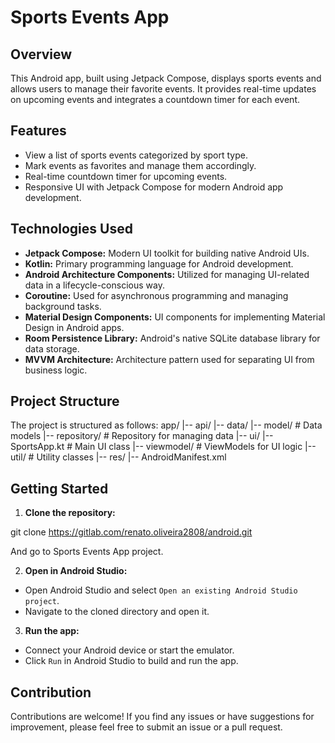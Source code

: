 # Sports Events App

## Overview
This Android app, built using Jetpack Compose, displays sports events and allows users to manage their favorite events. It provides real-time updates on upcoming events and integrates a countdown timer for each event.

## Features
- View a list of sports events categorized by sport type.
- Mark events as favorites and manage them accordingly.
- Real-time countdown timer for upcoming events.
- Responsive UI with Jetpack Compose for modern Android app development.

## Technologies Used
- **Jetpack Compose:** Modern UI toolkit for building native Android UIs.
- **Kotlin:** Primary programming language for Android development.
- **Android Architecture Components:** Utilized for managing UI-related data in a lifecycle-conscious way.
- **Coroutine:** Used for asynchronous programming and managing background tasks.
- **Material Design Components:** UI components for implementing Material Design in Android apps.
- **Room Persistence Library:** Android's native SQLite database library for data storage.
- **MVVM Architecture:** Architecture pattern used for separating UI from business logic.

## Project Structure
The project is structured as follows:
app/
|-- api/
|-- data/
|-- model/ # Data models
|-- repository/ # Repository for managing data
|-- ui/
    |-- SportsApp.kt # Main UI class
|-- viewmodel/ # ViewModels for UI logic
|-- util/ # Utility classes
|-- res/
|-- AndroidManifest.xml

## Getting Started
1. **Clone the repository:**

git clone https://gitlab.com/renato.oliveira2808/android.git

And go to Sports Events App project.

2. **Open in Android Studio:**
- Open Android Studio and select `Open an existing Android Studio project`.
- Navigate to the cloned directory and open it.

3. **Run the app:**
- Connect your Android device or start the emulator.
- Click `Run` in Android Studio to build and run the app.

## Contribution
Contributions are welcome! If you find any issues or have suggestions for improvement, please feel free to submit an issue or a pull request.


